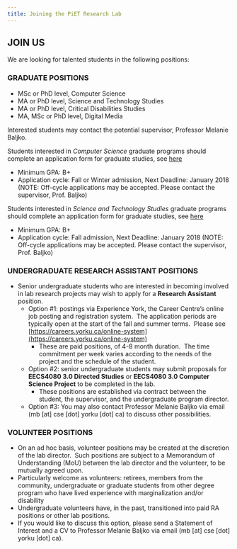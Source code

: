 ```yaml
---
title: Joining the PiET Research Lab
---
```

## JOIN US

We are looking for talented students in the following positions:

### **GRADUATE POSITIONS**

- MSc or PhD level, Computer Science
- MA or PhD level, Science and Technology Studies
- MA or PhD level, Critical Disabilities Studies
- MA, MSc or PhD level, Digital Media

Interested students may contact the potential supervisor, Professor Melanie Baljko.

Students interested in _Computer Science_ graduate programs should complete an application form for graduate studies, see [here](http://futurestudents.yorku.ca/graduate/programs/computer-science-and-engineering)

- Minimum GPA: B+
- Application cycle: Fall or Winter admission, Next Deadline: January 2018 (NOTE: Off-cycle applications may be accepted. Please contact the supervisor, Prof. Baljko)

Students interested in _Science and Technology Studies_ graduate programs should complete an application form for graduate studies, see [here](http://futurestudents.yorku.ca/graduate/programs/science-and-technology-studies)

- Minimum GPA: B+
- Application cycle: Fall admission, Next Deadline: January 2018 (NOTE: Off-cycle applications may be accepted. Please contact the supervisor, Prof. Baljko)

### **UNDERGRADUATE RESEARCH ASSISTANT POSITIONS**

- Senior undergraduate students who are interested in becoming involved in lab research projects may wish to apply for a **Research Assistant** position.
    - Option #1: postings via Experience York, the Career Centre’s online job posting and registration system.  The application periods are typically open at the start of the fall and summer terms.  Please see [https://careers.yorku.ca/online-system](https://careers.yorku.ca/online-system)
        - These are paid positions, of 4-8 month duration.  The time commitment per week varies according to the needs of the project and the schedule of the student.
    - Option #2: senior undergraduate students may submit proposals for **EECS4080 3.0 Directed Studies** or **EECS4080 3.0 Computer Science Project** to be completed in the lab.
        - These positions are established via contract between the student, the supervisor, and the undergraduate program director.
    - Option #3: You may also contact Professor Melanie Baljko via email (mb [at] cse [dot] yorku [dot] ca) to discuss other possibilities.

### **VOLUNTEER POSITIONS**

- On an ad hoc basis, volunteer positions may be created at the discretion of the lab director.  Such positions are subject to a Memorandum of Understanding (MoU) between the lab director and the volunteer, to be mutually agreed upon.
- Particularly welcome as volunteers: retirees, members from the community, undergraduate or graduate students from other degree program who have lived experience with marginalization and/or disability
- Undergraduate volunteers have, in the past, transitioned into paid RA positions or other lab positions.
- If you would like to discuss this option, please send a Statement of Interest and a CV to Professor Melanie Baljko via email (mb [at] cse [dot] yorku [dot] ca).